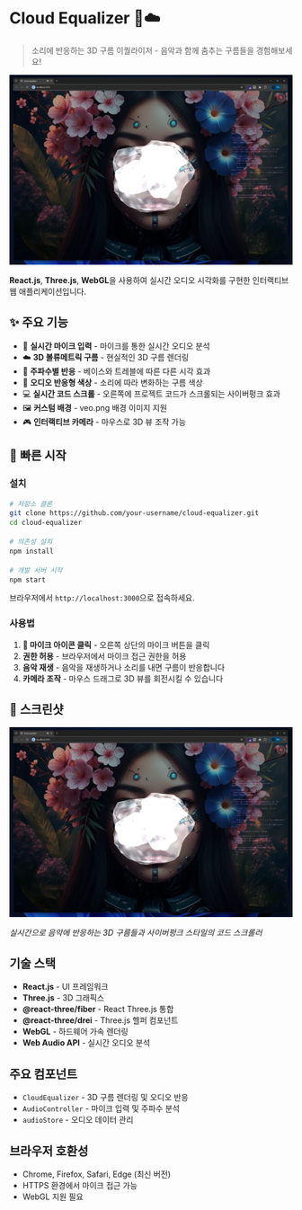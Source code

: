 # Cloud Equalizer 🎵☁️

> 소리에 반응하는 3D 구름 이퀄라이저 - 음악과 함께 춤추는 구름들을 경험해보세요!

![Cloud Equalizer Screenshot](./screen.png)

**React.js**, **Three.js**, **WebGL**을 사용하여 실시간 오디오 시각화를 구현한 인터랙티브 웹 애플리케이션입니다.

## ✨ 주요 기능

- 🎤 **실시간 마이크 입력** - 마이크를 통한 실시간 오디오 분석
- ☁️ **3D 볼류메트릭 구름** - 현실적인 3D 구름 렌더링
- 🎵 **주파수별 반응** - 베이스와 트레블에 따른 다른 시각 효과
- 🌈 **오디오 반응형 색상** - 소리에 따라 변화하는 구름 색상
- 💻 **실시간 코드 스크롤** - 오른쪽에 프로젝트 코드가 스크롤되는 사이버펑크 효과
- 🖼️ **커스텀 배경** - veo.png 배경 이미지 지원
- 🎮 **인터랙티브 카메라** - 마우스로 3D 뷰 조작 가능

## 🚀 빠른 시작

### 설치

```bash
# 저장소 클론
git clone https://github.com/your-username/cloud-equalizer.git
cd cloud-equalizer

# 의존성 설치
npm install

# 개발 서버 시작
npm start
```

브라우저에서 `http://localhost:3000`으로 접속하세요.

### 사용법

1. **🎤 마이크 아이콘 클릭** - 오른쪽 상단의 마이크 버튼을 클릭
2. **권한 허용** - 브라우저에서 마이크 접근 권한을 허용
3. **음악 재생** - 음악을 재생하거나 소리를 내면 구름이 반응합니다
4. **카메라 조작** - 마우스 드래그로 3D 뷰를 회전시킬 수 있습니다

## 🎨 스크린샷

![Cloud Equalizer in Action](./screen.png)

*실시간으로 음악에 반응하는 3D 구름들과 사이버펑크 스타일의 코드 스크롤러*

## 기술 스택

- **React.js** - UI 프레임워크
- **Three.js** - 3D 그래픽스
- **@react-three/fiber** - React Three.js 통합
- **@react-three/drei** - Three.js 헬퍼 컴포넌트
- **WebGL** - 하드웨어 가속 렌더링
- **Web Audio API** - 실시간 오디오 분석

## 주요 컴포넌트

- `CloudEqualizer` - 3D 구름 렌더링 및 오디오 반응
- `AudioController` - 마이크 입력 및 주파수 분석
- `audioStore` - 오디오 데이터 관리

## 브라우저 호환성

- Chrome, Firefox, Safari, Edge (최신 버전)
- HTTPS 환경에서 마이크 접근 가능
- WebGL 지원 필요
